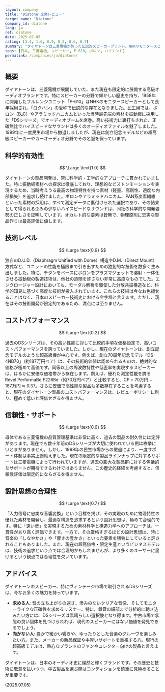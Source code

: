 ```yaml
---
layout: company
title: "Diatone 企業レビュー"
target_name: "Diatone"
company_id: diatone
lang: ja
ref: diatone
date: 2025-07-05
rating: [3.4, 1.0, 0.9, 0.2, 0.6, 0.7]
summary: "ダイヤトーンは三菱電機が誇った伝説的スピーカーブランド。NHKのモニタースピーカーP-610でその名を馳せ、ボロンやアラミッドといった先進素材を駆使したDSシリーズで一時代を築いた。その技術力は今なお語り継がれるが、1999年の民生市場撤退を経て、現在は高級カーオーディオや限定的な超高級スピーカーの生産に留まる。過去の栄光は絶大だが、現在の限定的な活動と超高価格路線が、評価を複雑にしている。"
tags: [日本, 三菱電機, スピーカー, P-610, ボロン, ハイエンド]
permalink: /companies/ja/diatone/
---
```


## 概要

ダイヤトーンは、三菱電機が展開していた、また現在も限定的に展開する高級オーディオブランドです。特にスピーカーの分野で輝かしい歴史を持ち、1958年に開発したフルレンジユニット「P-610」はNHKのモニタースピーカーとして長年採用され、「ロクハン」の愛称で伝説的な存在となりました。民生用では、ボロン（B₄C）やアラミッドハニカムといった当時最先端の素材を振動板に採用した「DSシリーズ」でオーディオブームを席巻。高い技術力に裏打ちされた、正確無比でハイスピードなサウンドは多くのオーディオファイルを魅了しました。1999年に一度民生市場から撤退しましたが、現在は創立記念モデルなどの超高級スピーカーやカーオーディオ分野でその名脈を保っています。

## 科学的有効性

$$ \Large \text{1.0} $$

ダイヤトーンの製品開発は、常に科学的・工学的なアプローチに貫かれていました。特に振動板素材への探求は徹底しており、理想的なピストンモーションを実現するため、当時考えうる最高の物理特性を持つ素材（軽量、高剛性、適度な内部損失）を追求し続けました。ボロンやアラミッドハニカム、PAN系炭素繊維といった素材の採用は、すべて測定データに裏付けられた選択であり、その結果として得られる歪みの少ないハイスピードなサウンドは、同社の科学的な開発姿勢の正しさを証明しています。オカルト的な要素は皆無で、物理原則に忠実な製品作りは最高評価に値します。

## 技術レベル

$$ \Large \text{0.9} $$

独自のD.U.D.（Diaphragm Unified with Dome）構造やD.M.（Direct Mount）方式など、ユニットの性能を極限まで引き出すための独創的な技術を数多く生み出しました。特に、チタンをベースにボロンをプラズマジェットで溶射・一体化させる振動板の製造技術は、他社の追随を許さない非常に高度なものでした。エンクロージャー設計においても、モーダル解析を駆使した分散共振構造など、科学的知見に基づく高度な技術が投入されています。これらの技術は今なお色褪せることはなく、日本のスピーカー技術史における金字塔と言えます。ただし、現在はその技術開発が限定的であるため、満点には至りません。

## コストパフォーマンス

$$ \Large \text{0.2} $$

過去のDSシリーズは、その高い性能に対して比較的手頃な価格設定で、高いコストパフォーマンスを誇っていました。しかし、現在のダイヤトーンは、創立記念モデルのような超高級機が中心です。例えば、創立70周年記念モデル「DS-4NB70」（約187万円ペア）は、その技術的価値は認められるものの、絶対的な価格が極めて高価です。同等以上の周波数特性や低歪率を実現するスピーカーは、はるかに安価な価格帯から存在します。例えば、優れた測定性能を誇るRevel PerformaBe F226Be（約70万円ペア）と比較すると、CP = 70万円 ÷ 187万円 ≒ 0.37。さらに安価で高性能な製品も多数存在することを考慮すると、現在のダイヤトーン製品のコストパフォーマンスは、レビューポリシーに則り、極めて低いと評価せざるを得ません。

## 信頼性・サポート

$$ \Large \text{0.6} $$

母体である三菱電機の品質管理基準は非常に高く、過去の製品の耐久性には定評があります。現在でも数十年前のDSシリーズが大切に使われている例は枚挙にいとまがありません。しかし、1999年の民生市場からの撤退により、一度サポート体制は事実上途絶えました。現在の限定的な製品ラインナップに対するサポートは三菱電機によって行われていますが、過去の膨大な製品群に対する包括的なサポートが期待できるわけではありません。この歴史的経緯を考慮すると、信頼性評価は限定的にならざるを得ません。

## 設計思想の合理性

$$ \Large \text{0.7} $$

「入力信号に忠実な音響変換」という目標を掲げ、その実現のために物理特性の優れた素材を開発し、最適な構造を追求するという設計思想は、極めて合理的です。特に「速い音」を実現するための素材科学と構造力学へのアプローチは、一貫性があり高く評価できます。一方で、その厳格すぎるほどの設計思想は、時に音楽の「しなやかさ」や「響きの豊かさ」といった要素を犠牲にしていると評されることもありました。また、現在の超高価格・限定生産というビジネスモデルは、技術の追求という点では合理的かもしれませんが、より多くのユーザーに届けるという観点では合理性を欠いています。

## アドバイス

ダイヤトーンのスピーカー、特にヴィンテージ市場で取引されるDSシリーズは、今なお多くの魅力を持っています。

- **求める人**: 音の立ち上がりの速さ、滲みのないクリアな音像、そしてモニターライクな正確性を求めるリスナー。特に、録音の細部まで分析的に聴き込みたい方には、DSシリーズは素晴らしい選択肢となり得ます。中古市場で状態の良い個体を見つけられれば、現代のスピーカーにはない価値を発見できるでしょう。
- **向かない人**: 豊かで暖かい響きや、ゆったりとした音楽のグルーヴを楽しみたい方。また、メーカーの新品保証や手厚いサポートを重視する方。現行の超高級モデルは、熱心なブランドのファンやコレクター向けの製品と言えます。

ダイヤトーンは、日本のオーディオ史に燦然と輝くブランドです。その歴史と技術に敬意を払いつつ、中古製品を選ぶ際はコンディションを慎重に見極めることが重要です。

(2025.07.05)
